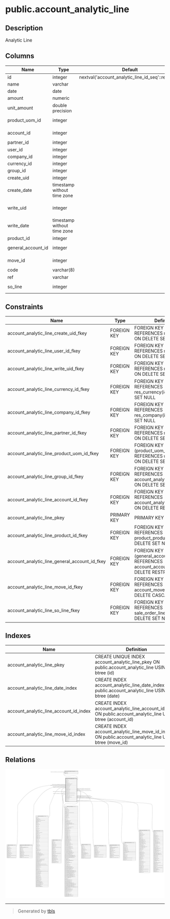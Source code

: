# public.account_analytic_line

## Description

Analytic Line

## Columns

| Name | Type | Default | Nullable | Children | Parents | Comment |
| ---- | ---- | ------- | -------- | -------- | ------- | ------- |
| id | integer | nextval('account_analytic_line_id_seq'::regclass) | false | [public.account_analytic_line_tag_rel](public.account_analytic_line_tag_rel.md) |  |  |
| name | varchar |  | false |  |  | Description |
| date | date |  | false |  |  | Date |
| amount | numeric |  | false |  |  | Amount |
| unit_amount | double precision |  | true |  |  | Quantity |
| product_uom_id | integer |  | true |  | [public.uom_uom](public.uom_uom.md) | Unit of Measure |
| account_id | integer |  | false |  | [public.account_analytic_account](public.account_analytic_account.md) | Analytic Account |
| partner_id | integer |  | true |  | [public.res_partner](public.res_partner.md) | Partner |
| user_id | integer |  | true |  | [public.res_users](public.res_users.md) | User |
| company_id | integer |  | false |  | [public.res_company](public.res_company.md) | Company |
| currency_id | integer |  | true |  | [public.res_currency](public.res_currency.md) | Currency |
| group_id | integer |  | true |  | [public.account_analytic_group](public.account_analytic_group.md) | Group |
| create_uid | integer |  | true |  | [public.res_users](public.res_users.md) | Created by |
| create_date | timestamp without time zone |  | true |  |  | Created on |
| write_uid | integer |  | true |  | [public.res_users](public.res_users.md) | Last Updated by |
| write_date | timestamp without time zone |  | true |  |  | Last Updated on |
| product_id | integer |  | true |  | [public.product_product](public.product_product.md) | Product |
| general_account_id | integer |  | true |  | [public.account_account](public.account_account.md) | Financial Account |
| move_id | integer |  | true |  | [public.account_move_line](public.account_move_line.md) | Journal Item |
| code | varchar(8) |  | true |  |  | Code |
| ref | varchar |  | true |  |  | Ref. |
| so_line | integer |  | true |  | [public.sale_order_line](public.sale_order_line.md) | Sales Order Item |

## Constraints

| Name | Type | Definition |
| ---- | ---- | ---------- |
| account_analytic_line_create_uid_fkey | FOREIGN KEY | FOREIGN KEY (create_uid) REFERENCES res_users(id) ON DELETE SET NULL |
| account_analytic_line_user_id_fkey | FOREIGN KEY | FOREIGN KEY (user_id) REFERENCES res_users(id) ON DELETE SET NULL |
| account_analytic_line_write_uid_fkey | FOREIGN KEY | FOREIGN KEY (write_uid) REFERENCES res_users(id) ON DELETE SET NULL |
| account_analytic_line_currency_id_fkey | FOREIGN KEY | FOREIGN KEY (currency_id) REFERENCES res_currency(id) ON DELETE SET NULL |
| account_analytic_line_company_id_fkey | FOREIGN KEY | FOREIGN KEY (company_id) REFERENCES res_company(id) ON DELETE SET NULL |
| account_analytic_line_partner_id_fkey | FOREIGN KEY | FOREIGN KEY (partner_id) REFERENCES res_partner(id) ON DELETE SET NULL |
| account_analytic_line_product_uom_id_fkey | FOREIGN KEY | FOREIGN KEY (product_uom_id) REFERENCES uom_uom(id) ON DELETE SET NULL |
| account_analytic_line_group_id_fkey | FOREIGN KEY | FOREIGN KEY (group_id) REFERENCES account_analytic_group(id) ON DELETE SET NULL |
| account_analytic_line_account_id_fkey | FOREIGN KEY | FOREIGN KEY (account_id) REFERENCES account_analytic_account(id) ON DELETE RESTRICT |
| account_analytic_line_pkey | PRIMARY KEY | PRIMARY KEY (id) |
| account_analytic_line_product_id_fkey | FOREIGN KEY | FOREIGN KEY (product_id) REFERENCES product_product(id) ON DELETE SET NULL |
| account_analytic_line_general_account_id_fkey | FOREIGN KEY | FOREIGN KEY (general_account_id) REFERENCES account_account(id) ON DELETE RESTRICT |
| account_analytic_line_move_id_fkey | FOREIGN KEY | FOREIGN KEY (move_id) REFERENCES account_move_line(id) ON DELETE CASCADE |
| account_analytic_line_so_line_fkey | FOREIGN KEY | FOREIGN KEY (so_line) REFERENCES sale_order_line(id) ON DELETE SET NULL |

## Indexes

| Name | Definition |
| ---- | ---------- |
| account_analytic_line_pkey | CREATE UNIQUE INDEX account_analytic_line_pkey ON public.account_analytic_line USING btree (id) |
| account_analytic_line_date_index | CREATE INDEX account_analytic_line_date_index ON public.account_analytic_line USING btree (date) |
| account_analytic_line_account_id_index | CREATE INDEX account_analytic_line_account_id_index ON public.account_analytic_line USING btree (account_id) |
| account_analytic_line_move_id_index | CREATE INDEX account_analytic_line_move_id_index ON public.account_analytic_line USING btree (move_id) |

## Relations

![er](public.account_analytic_line.svg)

---

> Generated by [tbls](https://github.com/k1LoW/tbls)
